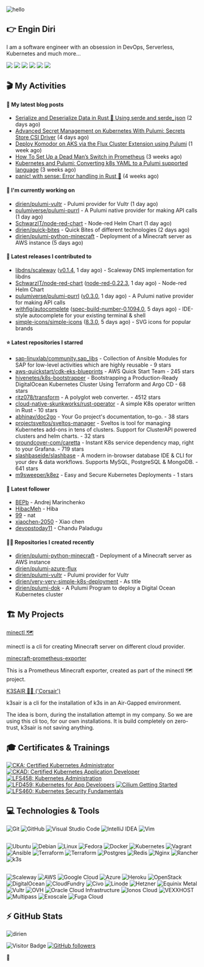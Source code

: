 ![hello](https://media.giphy.com/media/3ornk57KwDXf81rjWM/giphy.gif)

## 👉 Engin Diri

I am a software engineer with an obsession in DevOps, Serverless, Kubernetes and much more...

[![](https://img.shields.io/badge/-@__ediri-%231DA1F2?style=for-the-badge&logo=twitter&logoColor=ffffff)](https://twitter.com/_ediri)
[![](https://img.shields.io/badge/@_ediri@cloud--native.social-6364FF?style=for-the-badge&logo=mastodon&logoColor=white)](https://cloud-native.social/@_ediri)
[![](https://img.shields.io/badge/-@dirien-%23181717?style=for-the-badge&logo=github)](https://github.com/dirien)
[![](https://img.shields.io/badge/-@__ediri-E4405F?style=for-the-badge&logo=instagram&logoColor=white)](https://www.instagram.com/_ediri/)
[![](https://img.shields.io/badge/dirien-003366?style=for-the-badge&logo=linuxfoundation&logoColor=white)](https://openprofile.dev/profile/dirien)
[![](https://img.shields.io/badge/-blog.ediri.io-2962FF?style=for-the-badge&logo=hashnode&logoColor=white)](https://blog.ediri.io/)

## 🎬 My Activities

#### 📖 My latest blog posts
- [Serialize and Deserialize Data in Rust 🦀 Using serde and serde_json](https://blog.ediri.io/serialize-and-deserialize-data-in-rust-using-serde-and-serdejson) (2 days ago)
- [Advanced Secret Management on Kubernetes With Pulumi: Secrets Store CSI Driver](https://blog.ediri.io/advanced-secret-management-on-kubernetes-with-pulumi-secrets-store-csi-driver) (4 days ago)
- [Deploy Komodor on AKS via the Flux Cluster Extension using Pulumi](https://blog.ediri.io/deploy-komodor-on-aks-via-the-flux-cluster-extension-using-pulumi) (1 week ago)
- [How To Set Up a Dead Man’s Switch in Prometheus](https://blog.ediri.io/how-to-set-up-a-dead-mans-switch-in-prometheus) (3 weeks ago)
- [Kubernetes and Pulumi: Converting k8s YAML to a Pulumi supported language](https://blog.ediri.io/kubernetes-and-pulumi-converting-k8s-yaml-to-a-pulumi-supported-language) (3 weeks ago)
- [panic! with sense: Error handling in Rust 🦀](https://blog.ediri.io/panic-with-sense-error-handling-in-rust) (4 weeks ago)

#### 👷 I'm currently working on

- [dirien/pulumi-vultr](https://github.com/dirien/pulumi-vultr) - Pulumi provider for Vultr (1 day ago)
- [pulumiverse/pulumi-purrl](https://github.com/pulumiverse/pulumi-purrl) - A Pulumi native provider for making API calls (1 day ago)
- [SchwarzIT/node-red-chart](https://github.com/SchwarzIT/node-red-chart) - Node-red Helm Chart (1 day ago)
- [dirien/quick-bites](https://github.com/dirien/quick-bites) - Quick Bites of different technologies (2 days ago)
- [dirien/pulumi-python-minecraft](https://github.com/dirien/pulumi-python-minecraft) - Deployment of a Minecraft server as AWS instance (5 days ago)

#### 🚀 Latest releases I contributed to

- [libdns/scaleway](https://github.com/libdns/scaleway) ([v0.1.4](https://github.com/libdns/scaleway/releases/tag/v0.1.4), 1 day ago) - Scaleway DNS implementation for libdns
- [SchwarzIT/node-red-chart](https://github.com/SchwarzIT/node-red-chart) ([node-red-0.22.3](https://github.com/SchwarzIT/node-red-chart/releases/tag/node-red-0.22.3), 1 day ago) - Node-red Helm Chart
- [pulumiverse/pulumi-purrl](https://github.com/pulumiverse/pulumi-purrl) ([v0.3.0](https://github.com/pulumiverse/pulumi-purrl/releases/tag/v0.3.0), 1 day ago) - A Pulumi native provider for making API calls
- [withfig/autocomplete](https://github.com/withfig/autocomplete) ([spec-build-number-0.1094.0](https://github.com/withfig/autocomplete/releases/tag/spec-build-number-0.1094.0), 5 days ago) - IDE-style autocomplete for your existing terminal &amp; shell
- [simple-icons/simple-icons](https://github.com/simple-icons/simple-icons) ([8.3.0](https://github.com/simple-icons/simple-icons/releases/tag/8.3.0), 5 days ago) - SVG icons for popular brands

#### ⭐ Latest repositories I starred

- [sap-linuxlab/community.sap_libs](https://github.com/sap-linuxlab/community.sap_libs) - Collection of Ansible Modules for SAP for low-level activities which are highly reusable - 9 stars
- [aws-quickstart/cdk-eks-blueprints](https://github.com/aws-quickstart/cdk-eks-blueprints) - AWS Quick Start Team - 245 stars
- [hivenetes/k8s-bootstrapper](https://github.com/hivenetes/k8s-bootstrapper) - Bootstrapping a Production-Ready DigitalOcean Kubernetes Cluster Using Terraform and Argo CD - 68 stars
- [ritz078/transform](https://github.com/ritz078/transform) - A polyglot web converter. - 4512 stars
- [cloud-native-skunkworks/rust-operator](https://github.com/cloud-native-skunkworks/rust-operator) - A simple K8s operator written in Rust - 10 stars
- [abhinav/doc2go](https://github.com/abhinav/doc2go) - Your Go project&#39;s documentation, to-go. - 38 stars
- [projectsveltos/sveltos-manager](https://github.com/projectsveltos/sveltos-manager) - Sveltos is tool for managing Kubernetes add-ons in tens of clusters. Support for ClusterAPI powered clusters and helm charts. - 32 stars
- [groundcover-com/caretta](https://github.com/groundcover-com/caretta) - Instant K8s service dependency map, right to your Grafana. - 719 stars
- [slashbaseide/slashbase](https://github.com/slashbaseide/slashbase) - A modern in-browser database IDE &amp; CLI for your dev &amp; data workflows. Supports MySQL, PostgreSQL &amp; MongoDB. - 641 stars
- [m9sweeper/k8ez](https://github.com/m9sweeper/k8ez) - Easy and Secure Kubernetes Deployments - 1 stars

#### 👥 Latest follower

- [BEPb](https://github.com/BEPb) - Andrej Marinchenko
- [HibacMeh](https://github.com/HibacMeh) - Hiba
- [99](https://github.com/99) - nat
- [xiaochen-2050](https://github.com/xiaochen-2050) - Xiao chen
- [devopstoday11](https://github.com/devopstoday11) - Chandu Paladugu

#### 👨‍💻 Repositories I created recently

- [dirien/pulumi-python-minecraft](https://github.com/dirien/pulumi-python-minecraft) - Deployment of a Minecraft server as AWS instance
- [dirien/pulumi-azure-flux](https://github.com/dirien/pulumi-azure-flux)
- [dirien/pulumi-vultr](https://github.com/dirien/pulumi-vultr) - Pulumi provider for Vultr
- [dirien/very-very-simple-k8s-deployment](https://github.com/dirien/very-very-simple-k8s-deployment) - As title
- [dirien/pulumi-dok](https://github.com/dirien/pulumi-dok) - A Pulumi Program to deploy a Digital Ocean Kubernetes cluster


## 🏗️ My Projects
[minectl 🗺](https://github.com/dirien/minectl)

minectl is a cli for creating Minecraft server on different cloud provider.

[minecraft-prometheus-exporter](https://github.com/dirien/minecraft-prometheus-exporter)

This is a Prometheus Minecraft exporter, created as part of the minectl 🗺 project.

[K3SAIR 🏴‍☠️️ ('Corsair')](https://github.com/dirien/k3sair-cli)

k3sair is a cli for the installation of k3s in an Air-Gapped environment.

The idea is born, during the installation attempt in my company. So we are using this cli too, for our own
installations. It is build completely on zero-trust, k3sair is not saving anything.

## 🎓 Certificates & Trainings

<!--START_SECTION:badges-->

[![CKA: Certified Kubernetes Administrator](https://images.credly.com/size/110x110/images/8b8ed108-e77d-4396-ac59-2504583b9d54/cka_from_cncfsite__281_29.png)](http://www.credly.com/badges/9d947b2a-e186-40a0-bf4c-0d513ebab6d6 "CKA: Certified Kubernetes Administrator")
[![CKAD: Certified Kubernetes Application Developer](https://images.credly.com/size/110x110/images/f88d800c-5261-45c6-9515-0458e31c3e16/ckad_from_cncfsite.png)](http://www.credly.com/badges/492ae49a-b546-4451-b90d-73451e078ed7 "CKAD: Certified Kubernetes Application Developer")
[![LFS458: Kubernetes Administration](https://images.credly.com/size/110x110/images/ed2a2973-5dd0-43b8-9f43-ccd00db9b160/LF_logobadge.png)](http://www.credly.com/badges/d0e3043e-4d3a-4af1-9dc4-dbaadd4a8e88 "LFS458: Kubernetes Administration")
[![LFD459: Kubernetes for App Developers](https://images.credly.com/size/110x110/images/d2d0c23b-5e65-4eba-8d72-927a3a9c2a0b/LF_logobadge.png)](http://www.credly.com/badges/4d2b1460-b7f4-41c3-a20e-91d2faacd701 "LFD459: Kubernetes for App Developers")
[![Cilium Getting Started](https://images.credly.com/size/110x110/images/8005660c-ff3b-40d3-8546-c6dd668be4ab/image.png)](http://www.credly.com/badges/aaf501ac-2ccf-485c-b976-4861815f7ce6 "Cilium Getting Started")
[![LFS460: Kubernetes Security Fundamentals](https://images.credly.com/size/110x110/images/e43a62e0-ce7b-40c2-9f04-ab0f3809f827/LF_logobadge.png)](http://www.credly.com/badges/c2872a4c-4d78-4e83-b799-36d203fad483 "LFS460: Kubernetes Security Fundamentals")
<!--END_SECTION:badges-->

## 💻 Technologies & Tools

![Git](https://img.shields.io/badge/git-%23F05033.svg?style=for-the-badge&logo=git&logoColor=white)
![GitHub](https://img.shields.io/badge/github-%23121011.svg?style=for-the-badge&logo=github&logoColor=white)
![Visual Studio Code](https://img.shields.io/badge/VisualStudioCode-0078d7.svg?style=for-the-badge&logo=visual-studio-code&logoColor=white)
![IntelliJ IDEA](https://img.shields.io/badge/IntelliJIDEA-000000.svg?style=for-the-badge&logo=intellij-idea&logoColor=white)
![Vim](https://img.shields.io/badge/VIM-%2311AB00.svg?style=for-the-badge&logo=vim&logoColor=white)

##

![Ubuntu](https://img.shields.io/badge/Ubuntu-E95420?style=for-the-badge&logo=ubuntu&logoColor=white)
![Debian](https://img.shields.io/badge/Debian-D70A53?style=for-the-badge&logo=debian&logoColor=white)
![Linux](https://img.shields.io/badge/Linux-FCC624?style=for-the-badge&logo=linux&logoColor=black)
![Fedora](https://img.shields.io/badge/Fedora-294172?style=for-the-badge&logo=fedora&logoColor=white)
![Docker](https://img.shields.io/badge/docker-0db7ed.svg?style=for-the-badge&logo=docker&logoColor=white)
![Kubernetes](https://img.shields.io/badge/kubernetes-326ce5.svg?style=for-the-badge&logo=kubernetes&logoColor=white)
![Vagrant](https://img.shields.io/badge/vagrant-1563FF.svg?style=for-the-badge&logo=vagrant&logoColor=white)
![Ansible](https://img.shields.io/badge/ansible-1A1918.svg?style=for-the-badge&logo=ansible&logoColor=white)
![Terraform](https://img.shields.io/badge/terraform-5835CC.svg?style=for-the-badge&logo=terraform&logoColor=white)
![Terraform](https://img.shields.io/badge/pulumi-8A3391.svg?style=for-the-badge&logo=pulumi&logoColor=white)
![Postgres](https://img.shields.io/badge/postgres-316192.svg?style=for-the-badge&logo=postgresql&logoColor=white)
![Redis](https://img.shields.io/badge/redis-DD0031.svg?style=for-the-badge&logo=redis&logoColor=white)
![Nginx](https://img.shields.io/badge/nginx-009639.svg?style=for-the-badge&logo=nginx&logoColor=white)
![Rancher](https://img.shields.io/badge/rancher-0075A8.svg?style=for-the-badge&logo=rancher&logoColor=white)
![k3s](https://img.shields.io/badge/k3s-FFC61C.svg?style=for-the-badge&logo=&logoColor=white)

##

![Scaleway](https://img.shields.io/badge/SCALEWAY-4f0599.svg?style=for-the-badge&logo=scaleway&logoColor=white)
![AWS](https://img.shields.io/badge/AWS-FF9900.svg?style=for-the-badge&logo=amazon-aws&logoColor=white)
![Google Cloud](https://img.shields.io/badge/GoogleCloud-4285F4.svg?style=for-the-badge&logo=google-cloud&logoColor=white)
![Azure](https://img.shields.io/badge/azure-0078D4.svg?style=for-the-badge&logo=microsoft-azure&logoColor=white)
![Heroku](https://img.shields.io/badge/heroku-430098.svg?style=for-the-badge&logo=heroku&logoColor=white)
![OpenStack](https://img.shields.io/badge/Openstack-f01742.svg?style=for-the-badge&logo=openstack&logoColor=white)
![DigitalOcean](https://img.shields.io/badge/DigitalOcean-0080FF.svg?style=for-the-badge&logo=DigitalOcean&logoColor=white)
![CloudFundry](https://img.shields.io/badge/CloudFoundry-0C9ED5.svg?style=for-the-badge&logo=cloudfoundry&logoColor=white)
![Civo](https://img.shields.io/badge/civo-239DFF.svg?style=for-the-badge&logo=civo&logoColor=white)
![Linode](https://img.shields.io/badge/linode-00A95C?style=for-the-badge&logo=linode&logoColor=white)
![Hetzner](https://img.shields.io/badge/hetzner-d50c2d?style=for-the-badge&logo=hetzner&logoColor=white)
![Equinix Metal](https://img.shields.io/badge/equinix--metal-d10810?style=for-the-badge&logo=equinixmetal&logoColor=white)
![Vultr](https://img.shields.io/badge/vultr-007BFC?style=for-the-badge&logo=vultr&logoColor=white)
![OVH](https://img.shields.io/badge/ovh-123F6D?style=for-the-badge&logo=ovh&logoColor=white)
![Oracle Cloud Infrastructure](https://img.shields.io/badge/Oracle_Cloud_Infrastructure-F80000?style=for-the-badge&logo=oracle&logoColor=white)
![Ionos Cloud](https://img.shields.io/badge/ionos--cloud-003D8F?style=for-the-badge&logo=ionos&logoColor=white)
![VEXXHOST](https://img.shields.io/badge/VEXXHOST-2A1659?style=for-the-badge&logo=vexxhost&logoColor=white)
![Multipass](https://img.shields.io/badge/Multipass-E95420?style=for-the-badge&logo=ubuntu&logoColor=white)
![Exoscale](https://img.shields.io/badge/Exoscale-DA291C?style=for-the-badge&logo=exoscale&logoColor=white)
![Fuga Cloud](https://img.shields.io/badge/fuga_cloud-242F4B?style=for-the-badge&logo=fugacloud&logoColor=white)

## ⚡ GitHub Stats

![dirien](https://github-readme-stats.vercel.app/api?username=dirien&show_icons=true&count_private=true&theme=dracula)

![Visitor Badge](https://visitor-badge.laobi.icu/badge?page_id=dirien)
[![GitHub followers](https://img.shields.io/github/followers/dirien.svg?style=social&label=Follow&maxAge=2592000)](https://github.com/dirien?tab=followers)

🧿
